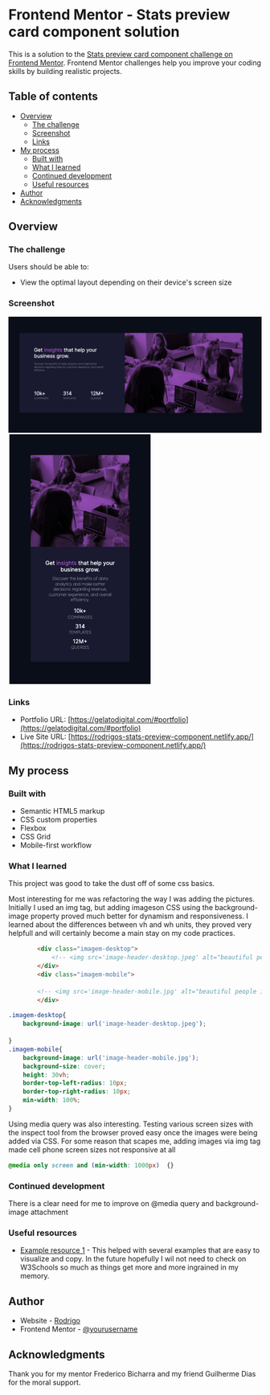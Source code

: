 # Frontend Mentor - Stats preview card component solution

This is a solution to the [Stats preview card component challenge on Frontend Mentor](https://www.frontendmentor.io/challenges/stats-preview-card-component-8JqbgoU62). Frontend Mentor challenges help you improve your coding skills by building realistic projects. 

## Table of contents

- [Overview](#overview)
  - [The challenge](#the-challenge)
  - [Screenshot](#screenshot)
  - [Links](#links)
- [My process](#my-process)
  - [Built with](#built-with)
  - [What I learned](#what-i-learned)
  - [Continued development](#continued-development)
  - [Useful resources](#useful-resources)
- [Author](#author)
- [Acknowledgments](#acknowledgments)


## Overview

### The challenge

Users should be able to:

- View the optimal layout depending on their device's screen size

### Screenshot

![](./screenn-shot-desktop.png)
![](./screenn-shot-mobile.png)

### Links

- Portfolio URL: [https://gelatodigital.com/#portfolio](https://gelatodigital.com/#portfolio)
- Live Site URL: [https://rodrigos-stats-preview-component.netlify.app/](https://rodrigos-stats-preview-component.netlify.app/)

## My process

### Built with

- Semantic HTML5 markup
- CSS custom properties
- Flexbox
- CSS Grid
- Mobile-first workflow

### What I learned

This project was good to take the dust off of some css basics.

Most interesting for me was refactoring the way I was adding the pictures. Initially I used an img tag, but adding imageson CSS using the background-image property proved much better for dynamism and responsiveness. I learned about the differences between vh and wh units, they proved very helpfull and will certainly become a main stay on my code practices.

```html
        <div class="imagem-desktop">
            <!-- <img src='image-header-desktop.jpeg' alt="beautiful people in the office"></img> -->
        </div>
        <div class="imagem-mobile">

        <!-- <img src='image-header-mobile.jpg' alt="beautiful people in the office"></img> -->
        </div>
```
```css
.imagem-desktop{
    background-image: url('image-header-desktop.jpeg');

}
.imagem-mobile{
    background-image: url('image-header-mobile.jpg');
    background-size: cover;
    height: 30vh;
    border-top-left-radius: 10px;
    border-top-right-radius: 10px;
    min-width: 100%;
}
```

Using media query was also interesting. Testing various screen sizes with the inspect tool from the browser proved easy once the images were being added via CSS. For some reason that scapes me, adding images via img tag made cell phone screen sizes not responsive at all

```css
@media only screen and (min-width: 1000px)  {}
```


### Continued development

There is a clear need for me to improve on @media query and background-image attachment 

### Useful resources

- [Example resource 1](https://www.w3schools.com/cssref/pr_background-image.asp) - This helped with several examples that are easy to visualize and copy. In the future hopefully I wil not need to check on W3Schools so much as things get more and more ingrained in my memory.

## Author

- Website - [Rodrigo](https://gelatodigital.com)
- Frontend Mentor - [@yourusername](https://www.frontendmentor.io/profile/yourusername)


## Acknowledgments

Thank you for my mentor Frederico Bicharra and my friend Guilherme Dias for the moral support.
